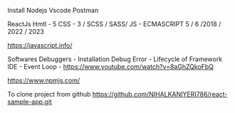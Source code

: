 Install
Nodejs
Vscode
Postman


ReactJs
Hmtl - 5
CSS - 3 / SCSS / SASS/
JS - ECMASCRIPT 5 / 6 /2018 / 2022 / 2023


https://javascript.info/



Softwares
Debuggers - Installation
Debug
Error - 
Lifecycle of Framework
IDE - 
Event Loop - https://www.youtube.com/watch?v=8aGhZQkoFbQ


https://www.npmjs.com/


To clone project from github
https://github.com/NIHALKANIYERI786/react-sample-app.git

